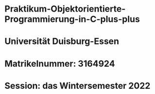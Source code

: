 # Praktikum-Objektorientierte-Programmierung-in-C-plus-plus
# Universität Duisburg-Essen
# Matrikelnummer: 3164924
# Session: das Wintersemester 2022
